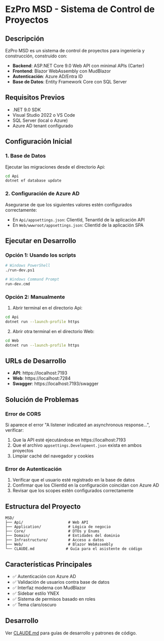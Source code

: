 # EzPro MSD - Sistema de Control de Proyectos

## Descripción
EzPro MSD es un sistema de control de proyectos para ingeniería y construcción, construido con:
- **Backend**: ASP.NET Core 9.0 Web API con minimal APIs (Carter)
- **Frontend**: Blazor WebAssembly con MudBlazor
- **Autenticación**: Azure AD/Entra ID
- **Base de Datos**: Entity Framework Core con SQL Server

## Requisitos Previos
- .NET 9.0 SDK
- Visual Studio 2022 o VS Code
- SQL Server (local o Azure)
- Azure AD tenant configurado

## Configuración Inicial

### 1. Base de Datos
Ejecutar las migraciones desde el directorio Api:
```bash
cd Api
dotnet ef database update
```

### 2. Configuración de Azure AD
Asegurarse de que los siguientes valores estén configurados correctamente:
- En `Api/appsettings.json`: ClientId, TenantId de la aplicación API
- En `Web/wwwroot/appsettings.json`: ClientId de la aplicación SPA

## Ejecutar en Desarrollo

### Opción 1: Usando los scripts
```bash
# Windows PowerShell
./run-dev.ps1

# Windows Command Prompt
run-dev.cmd
```

### Opción 2: Manualmente
1. Abrir terminal en el directorio Api:
```bash
cd Api
dotnet run --launch-profile https
```

2. Abrir otra terminal en el directorio Web:
```bash
cd Web
dotnet run --launch-profile https
```

## URLs de Desarrollo
- **API**: https://localhost:7193
- **Web**: https://localhost:7284
- **Swagger**: https://localhost:7193/swagger

## Solución de Problemas

### Error de CORS
Si aparece el error "A listener indicated an asynchronous response...", verificar:
1. Que la API esté ejecutándose en https://localhost:7193
2. Que el archivo `appsettings.Development.json` exista en ambos proyectos
3. Limpiar caché del navegador y cookies

### Error de Autenticación
1. Verificar que el usuario esté registrado en la base de datos
2. Confirmar que los ClientId en la configuración coincidan con Azure AD
3. Revisar que los scopes estén configurados correctamente

## Estructura del Proyecto
```
MSD/
├── Api/                    # Web API
├── Application/            # Lógica de negocio
├── Core/                   # DTOs y Enums
├── Domain/                 # Entidades del dominio
├── Infrastructure/         # Acceso a datos
├── Web/                    # Blazor WebAssembly
└── CLAUDE.md              # Guía para el asistente de código
```

## Características Principales
- ✅ Autenticación con Azure AD
- ✅ Validación de usuarios contra base de datos
- ✅ Interfaz moderna con MudBlazor
- ✅ Sidebar estilo YNEX
- ✅ Sistema de permisos basado en roles
- ✅ Tema claro/oscuro

## Desarrollo
Ver [CLAUDE.md](CLAUDE.md) para guías de desarrollo y patrones de código.